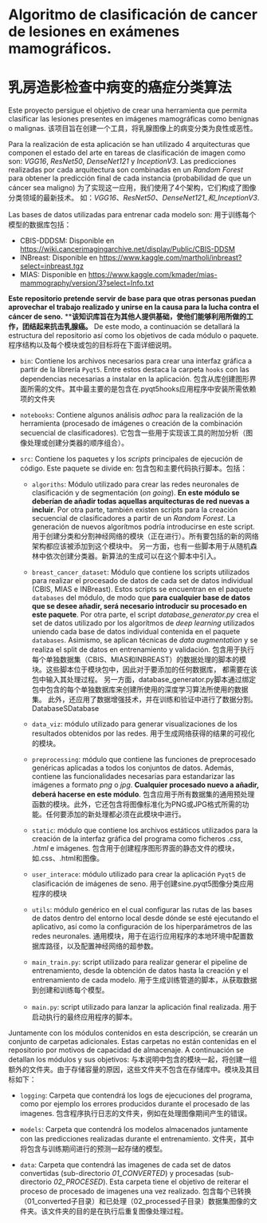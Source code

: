 # Algoritmo de clasificación de cancer de lesiones en exámenes mamográficos.
# 乳房造影检查中病变的癌症分类算法

Este proyecto persigue el objetivo de crear una herramienta que permita clasificar las lesiones 
presentes en imágenes mamográficas como benignas o malignas.
该项目旨在创建一个工具，将乳腺图像上的病变分类为良性或恶性。

Para la realización de esta aplicación se han utilizado 4 arquitecturas que componen el estado 
del arte en tareas de clasificación de imagen como son: _VGG16_, _ResNet50_, _DenseNet121_ y _InceptionV3_.
Las predicciones realizadas por cada arquitectura son combinadas en un _Random Forest_ para obtener la
predicción final de cada instancia (probabilidad de que un cáncer sea maligno)
为了实现这一应用，我们使用了4个架构，它们构成了图像分类领域的最新技术。
如：_VGG16_、_ResNet50_、_DenseNet121_和_InceptionV3_.

Las bases de datos utilizadas para entrenar cada modelo son:
用于训练每个模型的数据库包括：
- CBIS-DDDSM: Disponible en https://wiki.cancerimagingarchive.net/display/Public/CBIS-DDSM
- INBreast: Disponible en https://www.kaggle.com/martholi/inbreast?select=inbreast.tgz
- MIAS: Disponible en https://www.kaggle.com/kmader/mias-mammography/version/3?select=Info.txt

**Este repositorio pretende servir de base para que otras personas puedan aprovechar el trabajo realizado
y unirse en la causa para la lucha contra el cáncer de seno.**
****该知识库旨在为其他人提供基础，使他们能够利用所做的工作，团结起来抗击乳腺癌。**
 De este modo, a continuación se detallará la estructura
del repositorio así como los objetivos de cada módulo o paquete.
程序结构以及每个模块或包的目标将在下面详细说明。

- `bin`: Contiene los archivos necesarios para crear una interfaz gráfica a partir de la librería `Pyqt5`. Entre estos
destaca la carpeta `hooks` con las dependencias necesarias a instalar en la aplicación.
   包含从库创建图形界面所需的文件。其中最主要的是包含在.pyqt5hooks应用程序中安装所需依赖项的文件夹

- `notebooks`: Contiene algunos análisis _adhoc_ para la realización de la herramienta (procesado de imágenes o creación
de la combinación secuencial de clasificadores).
   它包含一些用于实现该工具的附加分析（图像处理或创建分类器的顺序组合）。

- `src`: Contiene los paquetes y los _scripts_ principales de ejecución de código. Este paquete se divide en:
    包含包和主要代码执行脚本。包括：
    - `algoriths`: Módulo utilizado para crear las redes neuronales de clasificación y de segmentación (_on going_).
    **En este módulo se deberían de añadir todas aquellas arquitecturas de red nuevas a incluir**. Por otra parte,
    también existen scripts para la creación secuencial de clasificadores a partir de un _Random Forest_. La generación
    de nuevos algorítmos podría introducirse en este script. 
	用于创建分类和分割神经网络的模块（正在进行）。所有要包括的新的网络架构都应该被添加到这个模块中。
	另一方面，也有一些脚本用于从随机森林中依次创建分类器。新算法的生成可以在这个脚本中引入。
    
    - `breast_cancer_dataset`: Módulo que contiene los scripts utilizados para realizar el procesado de datos de 
    cada set de datos individual (CBIS, MIAS e INBreast). Estos scripts se encuentran en el paquete `databases` del 
    módulo, de modo que **para cualquier base de datos que se desee añadir, será necesario introducir su procesado en este
    paquete**. Por otra parte, el script _database_generator.py_ crea el set de datos utilizado por los algorítmos de 
    _deep learning_ utilizados uniendo cada base de datos individual contenida en el paquete `databases`. 
    Asimismo, se aplican técnicas de _data augmentation_ y se realiza el split de datos en entrenamiento y validación.
	包含用于执行每个单独数据集（CBIS、MIAS和INBREAST）的数据处理的脚本的模块。这些脚本位于模块包中，因此对于要添加的任何数据库，
	都需要在该包中输入其处理过程。
	另一方面，database_generator.py脚本通过绑定包中包含的每个单独数据库来创建所使用的深度学习算法所使用的数据集。
	此外，还应用了数据增强技术，并在训练和验证中进行了数据分割。DatabaseSDatabase
    
     - `data_viz`: módulo utilizado para generar visualizaciones de los resultados obtenidos por las redes.
	 用于生成网络获得的结果的可视化的模块。
     
     - `preprocessing`: módulo que contiene las funciones de preprocesado genéricas aplicadas a todos los conjuntos de 
     datos. Además, contiene las funcionalidades necesarias para estandarizar las imágenes a formato _png_ o _jpg_.
     **Cualquier procesado nuevo a añadir, deberá hacerse en este módulo**.
	 包含应用于所有数据集的通用预处理函数的模块。此外，它还包含将图像标准化为PNG或JPG格式所需的功能。任何要添加的新处理都必须在此模块中进行。
     
     - `static`: módulo que contiene los archivos estáticos utilizados para la creación de la interfaz gráfica del 
     programa como ficheros _.css_, _.html_ e imágenes.
	 包含用于创建程序图形界面的静态文件的模块，如.css、.html和图像。
     
     - `user_interace`:  módulo utilizado para crear la aplicación `Pyqt5` de clasificación de imágenes de seno.
	 用于创建sine.pyqt5图像分类应用程序的模块
     
     - `utils`: módulo genérico en el cual configurar las rutas de las bases de datos dentro del entorno local desde 
     dónde se esté ejecutando el aplicativo, así como la configuración de los hiperparámetros de las redes neuronales. 
	 通用模块，用于在运行应用程序的本地环境中配置数据库路径，以及配置神经网络的超参数。
     
     - `main_train.py`: script utilizado para realizar generar el pipeline de entrenamiento, desde la obtención de datos
     hasta la creación y el entrenamiento de cada modelo.
	 用于生成训练管道的脚本，从获取数据到创建和训练每个模型。
     
     - `main.py`: script utilizado para lanzar la aplicación final realizada.
	 用于启动执行的最终应用程序的脚本。
     
Juntamente con los módulos contenidos en esta descripción, se crearán un conjunto de carpetas adicionales. Estas carpetas
no están contenidas en el repositorio por motivos de capacidad de almacenaje. A continuación se detallan los módulos y 
sus objetivos:
与本说明中包含的模块一起，将创建一组额外的文件夹。由于存储容量的原因，这些文件夹不包含在存储库中。模块及其目标如下：

- `logging`: Carpeta que contendrá los logs de ejecuciones del programa, como por ejemplo los errores producidos durante
el procesado de las imagenes.
包含程序执行日志的文件夹，例如在处理图像期间产生的错误。

- `models`: Carpeta que contendrá los modelos almacenados juntamente con las predicciones realizadas durante el entrenamiento. 
文件夹，其中将包含与训练期间进行的预测一起存储的模型。

- `data`: Carpeta que contendrá las imagenes de cada set de datos convertidas (sub-directorio _01_CONVERTED_) y 
procesadas (sub-directorio _02_PROCESED_). Esta carpeta tiene el objetivo de reiterar el proceso de procesado de imagenes
una vez realizado.
包含每个已转换（01_converted子目录）和已处理（02_processed子目录）数据集图像的文件夹。该文件夹的目的是在执行后重复图像处理过程。